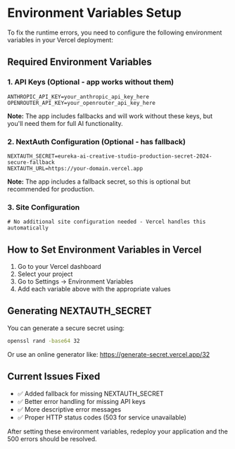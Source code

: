 # Environment Variables Setup

To fix the runtime errors, you need to configure the following environment variables in your Vercel deployment:

## Required Environment Variables

### 1. API Keys (Optional - app works without them)
```
ANTHROPIC_API_KEY=your_anthropic_api_key_here
OPENROUTER_API_KEY=your_openrouter_api_key_here
```

**Note:** The app includes fallbacks and will work without these keys, but you'll need them for full AI functionality.

### 2. NextAuth Configuration (Optional - has fallback)
```
NEXTAUTH_SECRET=eureka-ai-creative-studio-production-secret-2024-secure-fallback
NEXTAUTH_URL=https://your-domain.vercel.app
```

**Note:** The app includes a fallback secret, so this is optional but recommended for production.

### 3. Site Configuration
```
# No additional site configuration needed - Vercel handles this automatically
```

## How to Set Environment Variables in Vercel

1. Go to your Vercel dashboard
2. Select your project
3. Go to Settings → Environment Variables
4. Add each variable above with the appropriate values

## Generating NEXTAUTH_SECRET

You can generate a secure secret using:
```bash
openssl rand -base64 32
```

Or use an online generator like: https://generate-secret.vercel.app/32

## Current Issues Fixed

- ✅ Added fallback for missing NEXTAUTH_SECRET
- ✅ Better error handling for missing API keys
- ✅ More descriptive error messages
- ✅ Proper HTTP status codes (503 for service unavailable)

After setting these environment variables, redeploy your application and the 500 errors should be resolved.
